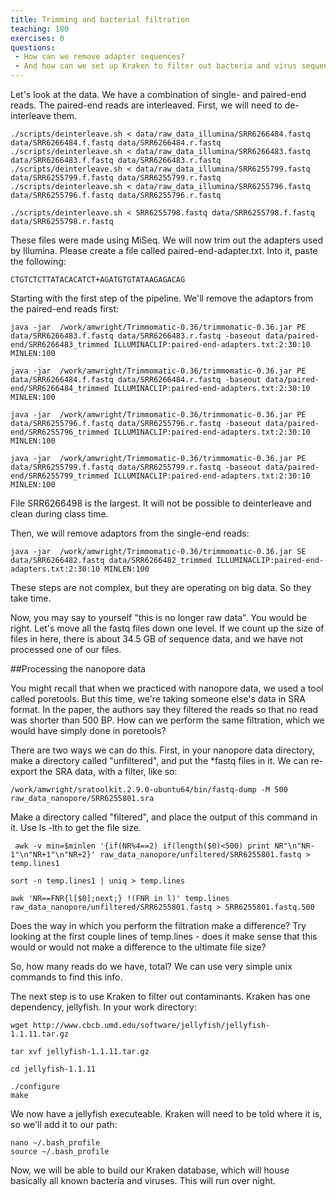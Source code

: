 ```yaml
---
title: Trimming and bacterial filtration
teaching: 180
exercises: 0
questions:
 - How can we remove adapter sequences?
 - And how can we set up Kraken to filter out bacteria and virus sequence?
---
```


Let's look at the data. We have a combination of single- and paired-end reads. The paired-end reads are interleaved. First, we will need to de-interleave them. 

```
./scripts/deinterleave.sh < data/raw_data_illumina/SRR6266484.fastq data/SRR6266484.f.fastq data/SRR6266484.r.fastq
./scripts/deinterleave.sh < data/raw_data_illumina/SRR6266483.fastq data/SRR6266483.f.fastq data/SRR6266483.r.fastq
./scripts/deinterleave.sh < data/raw_data_illumina/SRR6255799.fastq data/SRR6255799.f.fastq data/SRR6255799.r.fastq
./scripts/deinterleave.sh < data/raw_data_illumina/SRR6255796.fastq data/SRR6255796.f.fastq data/SRR6255796.r.fastq

./scripts/deinterleave.sh < SRR6255798.fastq data/SRR6255798.f.fastq data/SRR6255798.r.fastq
```

These files were made using MiSeq. We will now trim out the adapters used by Illumina. Please create a file called paired-end-adapter.txt. Into it, paste the following:

```
CTGTCTCTTATACACATCT+AGATGTGTATAAGAGACAG
```


Starting with the first step of the pipeline. We'll remove the adaptors from the paired-end reads first:


```UNIX
java -jar  /work/amwright/Trimmomatic-0.36/trimmomatic-0.36.jar PE data/SRR6266483.f.fastq data/SRR6266483.r.fastq -baseout data/paired-end/SRR6266483_trimmed ILLUMINACLIP:paired-end-adapters.txt:2:30:10 MINLEN:100

java -jar  /work/amwright/Trimmomatic-0.36/trimmomatic-0.36.jar PE data/SRR6266484.f.fastq data/SRR6266484.r.fastq -baseout data/paired-end/SRR6266484_trimmed ILLUMINACLIP:paired-end-adapters.txt:2:30:10 MINLEN:100

java -jar  /work/amwright/Trimmomatic-0.36/trimmomatic-0.36.jar PE data/SRR6255796.f.fastq data/SRR6255796.r.fastq -baseout data/paired-end/SRR6255796_trimmed ILLUMINACLIP:paired-end-adapters.txt:2:30:10 MINLEN:100

java -jar  /work/amwright/Trimmomatic-0.36/trimmomatic-0.36.jar PE data/SRR6255799.f.fastq data/SRR6255799.r.fastq -baseout data/paired-end/SRR6255799_trimmed ILLUMINACLIP:paired-end-adapters.txt:2:30:10 MINLEN:100

```

File SRR6266498 is the largest. It will not be possible to deinterleave and clean during class time.

Then, we will remove adaptors from the single-end reads:

```
java -jar  /work/amwright/Trimmomatic-0.36/trimmomatic-0.36.jar SE data/SRR6266482.fastq data/SRR6266482_trimmed ILLUMINACLIP:paired-end-adapters.txt:2:30:10 MINLEN:100 
```

These steps are not complex, but they are operating on big data. So they take time.

Now, you may say to yourself "this is no longer raw data". You would be right. Let's move all the fastq files down one level. If we count up the size of files in here, there is about 34.5 GB of sequence data, and we have not processed one of our files.

##Processing the nanopore data

You might recall that when we practiced with nanopore data, we used a tool called poretools. But this time, we're taking someone else's data in SRA format. In the paper, the authors say they filtered the reads so that no read was shorter than 500 BP. How can we perform the same filtration, which we would have simply done in poretools? 

There are two ways we can do this. First, in your nanopore data directory, make a directory called "unfiltered", and put the *fastq files in it. We can re-export the SRA data, with a filter, like so:
```
/work/amwright/sratoolkit.2.9.0-ubuntu64/bin/fastq-dump -M 500 raw_data_nanopore/SRR6255801.sra
```
Make a directory called "filtered", and place the output of this command in it. Use ls -lth to get the file size.

```
 awk -v min=$minlen '{if(NR%4==2) if(length($0)<500) print NR"\n"NR-1"\n"NR+1"\n"NR+2}' raw_data_nanopore/unfiltered/SRR6255801.fastq > temp.lines1
 
sort -n temp.lines1 | uniq > temp.lines 

awk 'NR==FNR{l[$0];next;} !(FNR in l)' temp.lines raw_data_nanopore/unfiltered/SRR6255801.fastq > SRR6255801.fastq.500
 ```

Does the way in which you perform the filtration make a difference? Try looking at the first couple lines of temp.lines - does it make sense that this would or would not make a difference to the ultimate file size? 

So, how many reads do we have, total? We can use very simple unix commands to find this info.

The next step is to use Kraken to filter out contaminants. Kraken has one dependency, jellyfish. In your work directory:

```
wget http://www.cbcb.umd.edu/software/jellyfish/jellyfish-1.1.11.tar.gz

tar xvf jellyfish-1.1.11.tar.gz

cd jellyfish-1.1.11

./configure
make
```

We now have a  jellyfish executeable. Kraken will need to be told where it is, so we'll add it to our path:

```
nano ~/.bash_profile
source ~/.bash_profile
```

Now, we will be able to build our Kraken database, which will house basically all known bacteria and viruses. This will run over night.




